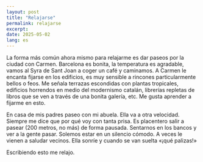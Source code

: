 ```yaml
---
layout: post
title: "Relajarse"
permalink: relajarse
excerpt: 
date: 2025-05-02
lang: es
---
```


La forma más común ahora mismo para relajarme es dar paseos por la ciudad con Carmen. Barcelona es bonita, la temperatura es agradable, vamos al Syra de Sant Joan a coger un café y caminamos. A Carmen le encanta fijarse en los edificios, es muy sensible a rincones particularmente bellos o feos. Me señala terrazas escondidas con plantas tropicales, edificios horrendos en medio del modernismo catalán, librerías repletas de libros que se ven a través de una bonita galería, etc. Me gusta aprender a fijarme en esto.

En casa de mis padres paseo con mi abuela. Ella va a otra velocidad. Siempre me dice que por qué voy con tanta prisa. Es placentero salir a pasear (200 metros, no más) de forma pausada. Sentarnos en los bancos y ver a la gente pasar. Solemos estar en un silencio cómodo. A veces le vienen a saludar vecinos. Ella sonríe y cuando se van suelta «¡qué palizas!»


Escribiendo esto me relajo.